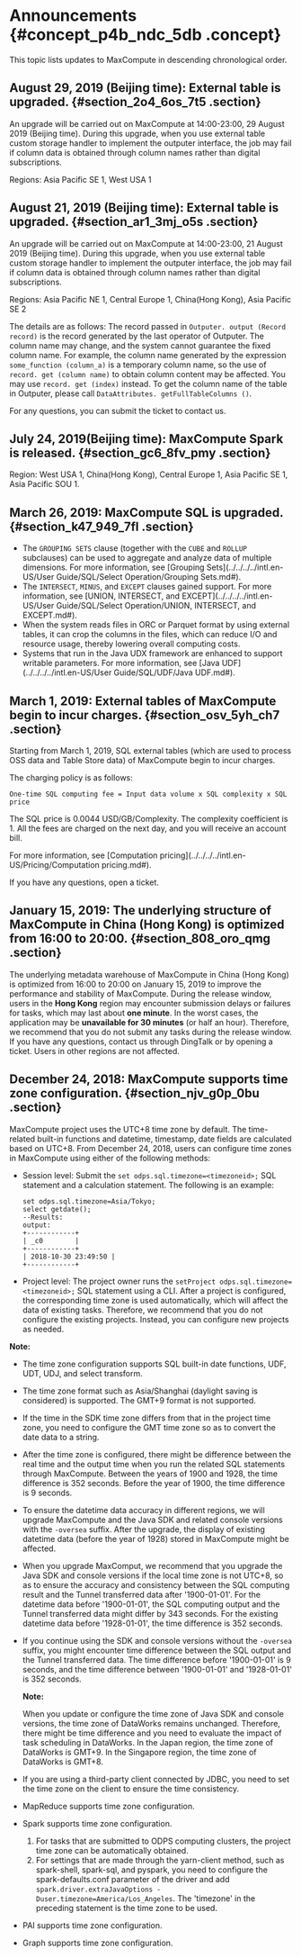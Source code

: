 # Announcements {#concept_p4b_ndc_5db .concept}

This topic lists updates to MaxCompute in descending chronological order.

## August 29, 2019 \(Beijing time\): External table is upgraded. {#section_2o4_6os_7t5 .section}

An upgrade will be carried out on MaxCompute at 14:00-23:00, 29 August 2019 \(Beijing time\). During this upgrade, when you use external table custom storage handler to implement the outputer interface, the job may fail if column data is obtained through column names rather than digital subscriptions.

Regions: Asia Pacific SE 1, West USA 1

## August 21, 2019 \(Beijing time\): External table is upgraded. {#section_ar1_3mj_o5s .section}

An upgrade will be carried out on MaxCompute at 14:00-23:00, 21 August 2019 \(Beijing time\). During this upgrade, when you use external table custom storage handler to implement the outputer interface, the job may fail if column data is obtained through column names rather than digital subscriptions.

Regions: Asia Pacific NE 1, Central Europe 1, China\(Hong Kong\), Asia Pacific SE 2

The details are as follows: The record passed in `Outputer. output (Record record)` is the record generated by the last operator of Outputer. The column name may change, and the system cannot guarantee the fixed column name. For example, the column name generated by the expression `some_function (column_a)` is a temporary column name, so the use of `record. get (column name)` to obtain column content may be affected. You may use `record. get (index)` instead. To get the column name of the table in Outputer, please call `DataAttributes. getFullTableColumns ()`.

For any questions, you can submit the ticket to contact us.

## July 24, 2019\(Beijing time\): MaxCompute Spark is released. {#section_gc6_8fv_pmy .section}

Region: West USA 1, China\(Hong Kong\), Central Europe 1, Asia Pacific SE 1, Asia Pacific SOU 1.

## March 26, 2019: MaxCompute SQL is upgraded. {#section_k47_949_7fl .section}

-   The `GROUPING SETS` clause \(together with the `CUBE` and `ROLLUP` subclauses\) can be used to aggregate and analyze data of multiple dimensions. For more information, see [Grouping Sets](../../../../intl.en-US/User Guide/SQL/Select Operation/Grouping Sets.md#).
-   The `INTERSECT`, `MINUS`, and `EXCEPT` clauses gained support. For more information, see [UNION, INTERSECT, and EXCEPT](../../../../intl.en-US/User Guide/SQL/Select Operation/UNION, INTERSECT, and EXCEPT.md#).
-   When the system reads files in ORC or Parquet format by using external tables, it can crop the columns in the files, which can reduce I/O and resource usage, thereby lowering overall computing costs.
-   Systems that run in the Java UDX framework are enhanced to support writable parameters. For more information, see [Java UDF](../../../../intl.en-US/User Guide/SQL/UDF/Java UDF.md#).

## March 1, 2019: External tables of MaxCompute begin to incur charges. {#section_osv_5yh_ch7 .section}

Starting from March 1, 2019, SQL external tables \(which are used to process OSS data and Table Store data\) of MaxCompute begin to incur charges.

The charging policy is as follows:

``` {#codeblock_8f6_ysw_una}
One-time SQL computing fee = Input data volume x SQL complexity x SQL price
```

The SQL price is 0.0044 USD/GB/Complexity. The complexity coefficient is 1. All the fees are charged on the next day, and you will receive an account bill.

For more information, see [Computation pricing](../../../../intl.en-US/Pricing/Computation pricing.md#).

If you have any questions, open a ticket.

## January 15, 2019: The underlying structure of MaxCompute in China \(Hong Kong\) is optimized from 16:00 to 20:00. {#section_808_oro_qmg .section}

The underlying metadata warehouse of MaxCompute in China \(Hong Kong\) is optimized from 16:00 to 20:00 on January 15, 2019 to improve the performance and stability of MaxCompute. During the release window, users in the **Hong Kong** region may encounter submission delays or failures for tasks, which may last about **one minute**. In the worst cases, the application may be **unavailable for 30 minutes** \(or half an hour\). Therefore, we recommend that you do not submit any tasks during the release window. If you have any questions, contact us through DingTalk or by opening a ticket. Users in other regions are not affected.

## December 24, 2018: MaxCompute supports time zone configuration. {#section_njv_g0p_0bu .section}

MaxCompute project uses the UTC+8 time zone by default. The time-related built-in functions and datetime, timestamp, date fields are calculated based on UTC+8. From December 24, 2018, users can configure time zones in MaxCompute using either of the following methods:

-   Session level: Submit the `set odps.sql.timezone=<timezoneid>;` SQL statement and a calculation statement. The following is an example:

    ``` {#codeblock_xvy_ou8_3ad}
    set odps.sql.timezone=Asia/Tokyo;
    select getdate();
    --Results:
    output:
    +------------+
    | _c0        |
    +------------+
    | 2018-10-30 23:49:50 |
    +------------+
    ```

-   Project level: The project owner runs the `setProject odps.sql.timezone=<timezoneid>;` SQL statement using a CLI. After a project is configured, the corresponding time zone is used automatically, which will affect the data of existing tasks. Therefore, we recommend that you do not configure the existing projects. Instead, you can configure new projects as needed.

**Note:**

-   The time zone configuration supports SQL built-in date functions, UDF, UDT, UDJ, and select transform.
-   The time zone format such as Asia/Shanghai \(daylight saving is considered\) is supported. The GMT+9 format is not supported.
-   If the time in the SDK time zone differs from that in the project time zone, you need to configure the GMT time zone so as to convert the date data to a string.
-   After the time zone is configured, there might be difference between the real time and the output time when you run the related SQL statements through MaxCompute. Between the years of 1900 and 1928, the time difference is 352 seconds. Before the year of 1900, the time difference is 9 seconds.
-   To ensure the datetime data accuracy in different regions, we will upgrade MaxCompute and the Java SDK and related console versions with the `-oversea` suffix. After the upgrade, the display of existing datetime data \(before the year of 1928\) stored in MaxCompute might be affected.
-   When you upgrade MaxComput, we recommend that you upgrade the Java SDK and console versions if the local time zone is not UTC+8, so as to ensure the accuracy and consistency between the SQL computing result and the Tunnel transferred data after '1900-01-01'. For the datetime data before '1900-01-01', the SQL computing output and the Tunnel transferred data might differ by 343 seconds. For the existing datetime data before '1928-01-01', the time difference is 352 seconds.
-   If you continue using the SDK and console versions without the `-oversea` suffix, you might encounter time difference between the SQL output and the Tunnel transferred data. The time difference before '1900-01-01' is 9 seconds, and the time difference between '1900-01-01' and '1928-01-01' is 352 seconds.

    **Note:** 

    When you update or configure the time zone of Java SDK and console versions, the time zone of DataWorks remains unchanged. Therefore, there might be time difference and you need to evaluate the impact of task scheduling in DataWorks. In the Japan region, the time zone of DataWorks is GMT+9. In the Singapore region, the time zone of DataWorks is GMT+8.

-   If you are using a third-party client connected by JDBC, you need to set the time zone on the client to ensure the time consistency.
-   MapReduce supports time zone configuration.
-   Spark supports time zone configuration.
    1.  For tasks that are submitted to ODPS computing clusters, the project time zone can be automatically obtained.
    2.  For settings that are made through the yarn-client method, such as spark-shell, spark-sql, and pyspark, you need to configure the spark-defaults.conf parameter of the driver and add `spark.driver.extraJavaOptions -Duser.timezone=America/Los_Angeles`. The 'timezone' in the preceding statement is the time zone to be used.
-   PAI supports time zone configuration.
-   Graph supports time zone configuration.

